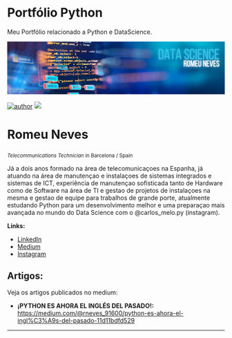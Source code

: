# Portfólio Python
Meu Portfólio relacionado a Python e DataScience.

<p align="center">
  <img src="https://github.com/romeuphp/portfolio_PYTHON/blob/master/ds_pdz.png" >
</p>

[![author](https://img.shields.io/badge/author-romeuphp-red.svg)](https://www.linkedin.com/in/romeu-neves-6b1340184/) [![](https://img.shields.io/badge/python-3.7+-blue.svg)](https://www.python.org/downloads/release/python-365/) 


# Romeu Neves 
<sub>*Telecommunications Technician* in Barcelona / Spain  </sub>

Já a dois anos formado na área de telecomunicaçoes na Espanha, já atuando na área de manutençao e instalaçoes de sistemas integrados e sistemas de ICT, experiência de manutençao sofisticada tanto de Hardware como de Software na área de TI e gestao de projetos de instalaçoes na mesma e gestao de equipe para trabalhos de grande porte, atualmente estudando Python para um desenvolvimento melhor e uma preparaçao mais avançada no mundo do Data Science com o @carlos_melo.py (instagram). 

**Links:**
* [LinkedIn](https://www.linkedin.com/in/romeu-neves-6b1340184/)
* [Medium](https://medium.com/@rneves_91600)
* [Instagram](https://www.instagram.com/romeunevesr/)


## Artigos:
Veja os artigos publicados no medium:


* **¡PYTHON ES AHORA EL INGLÉS DEL PASADO!:** https://medium.com/@rneves_91600/python-es-ahora-el-ingl%C3%A9s-del-pasado-11d11bdfd529

---


